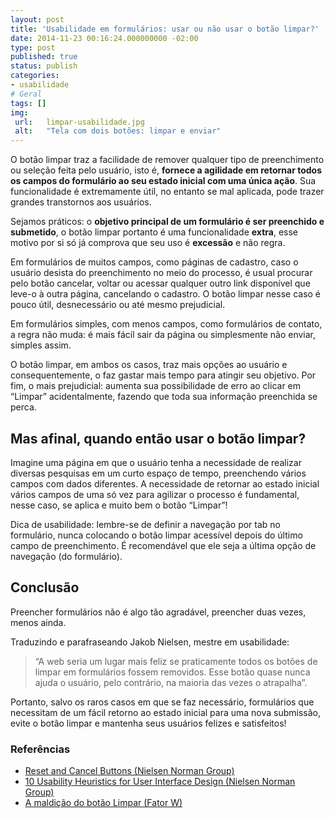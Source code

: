 ```yaml
---
layout: post
title: 'Usabilidade em formulários: usar ou não usar o botão limpar?'
date: 2014-11-23 00:16:24.000000000 -02:00
type: post
published: true
status: publish
categories:
- usabilidade
# Geral
tags: []
img:
 url:	limpar-usabilidade.jpg
 alt:	"Tela com dois botões: limpar e enviar"
---
```



O botão limpar traz a facilidade de remover qualquer tipo de preenchimento ou seleção feita pelo usuário, isto é, **fornece a agilidade em retornar todos os campos do formulário ao seu estado inicial com uma única ação**. Sua funcionalidade é extremamente útil, no entanto se mal aplicada, pode trazer grandes transtornos aos usuários.

Sejamos práticos: o **objetivo principal de um formulário é ser preenchido e submetido**, o botão limpar portanto é uma funcionalidade **extra**, esse motivo por si só já comprova que seu uso é **excessão** e não regra.

Em formulários de muitos campos, como páginas de cadastro, caso o usuário desista do preenchimento no meio do processo, é usual procurar pelo botão cancelar, voltar ou acessar qualquer outro link disponível que leve-o à outra página, cancelando o cadastro. O botão limpar nesse caso é pouco útil, desnecessário ou até mesmo prejudicial.

Em formulários simples, com menos campos, como formulários de contato, a regra não muda: é mais fácil sair da página ou simplesmente não enviar, simples assim.

O botão limpar, em ambos os casos, traz mais opções ao usuário e consequentemente, o faz gastar mais tempo para atingir seu objetivo. Por fim, o mais prejudicial: aumenta sua possibilidade de erro ao clicar em “Limpar” acidentalmente, fazendo que toda sua informação preenchida se perca.

## Mas afinal, quando então usar o botão limpar?

Imagine uma página em que o usuário tenha a necessidade de realizar diversas pesquisas em um curto espaço de tempo, preenchendo vários campos com dados diferentes. A necessidade de retornar ao estado inicial vários campos de uma só vez para agilizar o processo é fundamental, nesse caso, se aplica e muito bem o botão “Limpar”!

Dica de usabilidade: lembre-se de definir a navegação por tab no formulário, nunca colocando o botão limpar acessível depois do último campo de preenchimento. É recomendável que ele seja a última opção de navegação (do formulário).

## Conclusão

Preencher formulários não é algo tão agradável, preencher duas vezes, menos ainda.

Traduzindo e parafraseando Jakob Nielsen, mestre em usabilidade:

<blockquote>“A web seria um lugar mais feliz se praticamente todos os botões de limpar em formulários fossem removidos. Esse botão quase nunca ajuda o usuário, pelo contrário, na maioria das vezes o atrapalha”.</blockquote>

Portanto, salvo os raros casos em que se faz necessário, formulários que necessitam de um fácil retorno ao estado inicial para uma nova submissão, evite o botão limpar e mantenha seus usuários felizes e satisfeitos!

### Referências

<ul>
  <li><a href="http://www.nngroup.com/articles/reset-and-cancel-buttons/" target="_blank">Reset and Cancel Buttons (Nielsen Norman Group)</a></li>
  <li><a href="http://www.nngroup.com/articles/ten-usability-heuristics/" target="_blank">10 Usability Heuristics for User Interface Design (Nielsen Norman Group)</a></li>
  <li><a href="http://fator.ws/botao-limpar/" target="_blank">A maldição do botão Limpar (Fator W)</a></li>
</ul>